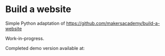 # Build a website

Simple Python adaptation of https://github.com/makersacademy/build-a-website

Work-in-progress.

Completed demo version available at: 